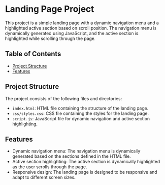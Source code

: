 # Landing Page Project

This project is a simple landing page with a dynamic navigation menu and a highlighted active section based on scroll position. The navigation menu is dynamically generated using JavaScript, and the active section is highlighted while scrolling through the page.

## Table of Contents

- [Project Structure](#project-structure)
- [Features](#features)


## Project Structure

The project consists of the following files and directories:

- `index.html`: HTML file containing the structure of the landing page.
- `css/styles.css`: CSS file containing the styles for the landing page.
- `script.js`: JavaScript file for dynamic navigation and active section highlighting.

## Features

- Dynamic navigation menu: The navigation menu is dynamically generated based on the sections defined in the HTML file.
- Active section highlighting: The active section is dynamically highlighted as the user scrolls through the page.
- Responsive design: The landing page is designed to be responsive and adapt to different screen sizes.

